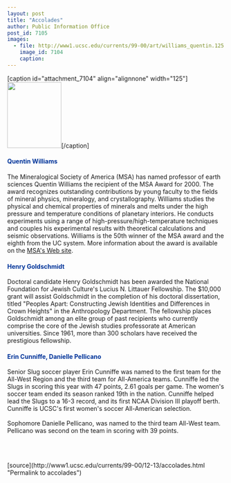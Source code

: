 ```yaml
---
layout: post
title: "Accolades"
author: Public Information Office
post_id: 7105
images:
  - file: http://www1.ucsc.edu/currents/99-00/art/williams_quentin.125.jpg
    image_id: 7104
    caption: 
---
```


[caption id="attachment_7104" align="alignnone" width="125"]<a href="http://localhost/mysite/wp-content/uploads/1999/12/williams_quentin.125.jpg"><img class="size-full wp-image-7104" src="http://localhost/mysite/wp-content/uploads/1999/12/williams_quentin.125.jpg" alt="" width="125" height="152" /></a>[/caption]
<h4>
  <font color="#003399">Quentin Williams</font>
</h4>
<p>
  The Mineralogical Society of America (MSA) has named professor of earth sciences Quentin Williams the recipient of the MSA Award for 2000. The award recognizes outstanding contributions by young faculty to the fields of mineral physics, mineralogy, and crystallography. Williams studies the physical and chemical properties of minerals and melts under the high pressure and temperature conditions of planetary interiors. He conducts experiments using a range of high-pressure/high-temperature techniques and couples his experimental results with theoretical calculations and seismic observations. Williams is the 50th winner of the MSA award and the eighth from the UC system. More information about the award is available on the <a href="http://www.minsocam.org">MSA's Web site</a>.
</p>
<h4>
  <font color="#003399">Henry Goldschmidt</font>
</h4>
<p>
  Doctoral candidate Henry Goldschmidt has been awarded the National Foundation for Jewish Culture's Lucius N. Littauer Fellowship. The $10,000 grant will assist Goldschmidt in the completion of his doctoral dissertation, titled "Peoples Apart: Constructing Jewish Identities and Differences in Crown Heights" in the Anthropology Department. The fellowship places Goldschmidt among an elite group of past recipients who currently comprise the core of the Jewish studies professorate at American universities. Since 1961, more than 300 scholars have received the prestigious fellowship.
</p>
<h4>
  <font color="#003399">Erin Cunniffe, Danielle Pellicano</font>
</h4>
<p>
  Senior Slug soccer player Erin Cunniffe was named to the first team for the All-West Region and the third team for All-America teams. Cunniffe led the Slugs in scoring this year with 47 points, 2.61 goals per game. The women's soccer team ended its season ranked 19th in the nation. Cunniffe helped lead the Slugs to a 16-3 record, and its first NCAA Division III playoff berth. Cunniffe is UCSC's first women's soccer All-American selection.<br>
  <br>
  Sophomore Danielle Pellicano, was named to the third team All-West team. Pellicano was second on the team in scoring with 39 points.
</p>
<p>
  <br>
  <br>
  <img align="bottom" alt=" " border="0" height="1" src="../../images/trans.gif" width="385">
</p>
[source](http://www1.ucsc.edu/currents/99-00/12-13/accolades.html "Permalink to accolades")
